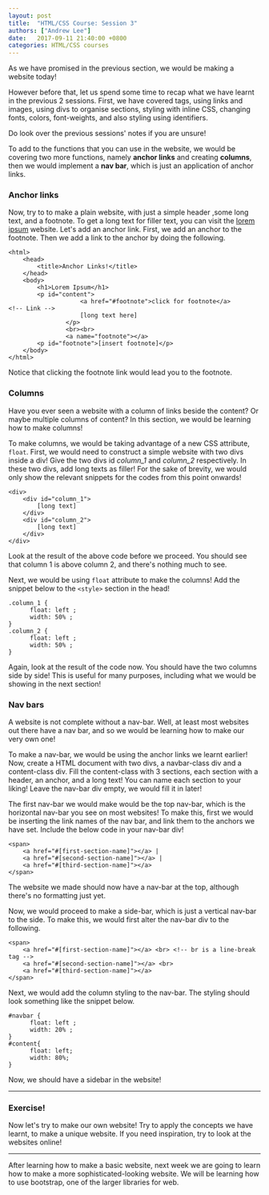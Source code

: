 ```yaml
---
layout: post
title:  "HTML/CSS Course: Session 3"
authors: ["Andrew Lee"]
date:   2017-09-11 21:40:00 +0800
categories: HTML/CSS courses
---
```

As we have promised in the previous section, we would be making a website today!

However before that, let us spend some time to recap what we have learnt in the previous 2 sessions.
First, we have covered tags, using links and images, using divs to organise sections, styling with inline CSS, changing fonts, colors, font-weights, and also styling using identifiers.

Do look over the previous sessions' notes if you are unsure!

To add to the functions that you can use in the website, we would be covering two more functions, namely **anchor links** and creating **columns**, then we would implement a **nav bar**, which is just an application of anchor links.

### Anchor links

Now, try to to make a plain website, with just a simple header ,some long text, and a footnote. To get a long text for filler text, you can visit the [lorem ipsum](http://www.lipsum.com) website. Let's add an anchor link. First, we add an anchor to the footnote. Then we add a link to the anchor by doing the following.

```
<html>
	<head>
    	<title>Anchor Links!</title>
    </head>
    <body>
    	<h1>Lorem Ipsum</h1>
        <p id="content">
					<a href="#footnote">click for footnote</a>			<!-- Link -->
					[long text here]
				</p>
				<br><br>
				<a name="footnote"></a>
        <p id="footnote">[insert footnote]</p>
    </body>
</html>
```

Notice that clicking the footnote link would lead you to the footnote.

### Columns

Have you ever seen a website with a column of links beside the content? Or maybe multiple columns of content? In this section, we would be learning how to make columns!

To make columns, we would be taking advantage of a new CSS attribute, `float`. First, we would need to construct a simple website with two divs inside a div! Give the two divs id *column_1* and *column_2* respectively. In these two divs, add long texts as filler! For the sake of brevity, we would only show the relevant snippets for the codes from this point onwards!

```
<div>
	<div id="column_1">
		[long text]
	</div>
	<div id="column_2">
		[long text]
	</div>
</div>
```

Look at the result of the above code before we proceed. You should see that column 1 is above column 2, and there's nothing much to see.

Next, we would be using `float` attribute to make the columns! Add the snippet below to the `<style>` section in the head!

```
.column_1 {
      float: left ;
      width: 50% ;
}
.column_2 {
      float: left ;
      width: 50% ;
}
```
Again, look at the result of the code now. You should have the two columns side by side! This is useful for many purposes, including what we would be showing in the next section!

### Nav bars

A website is not complete without a nav-bar. Well, at least most websites out there have a nav bar, and so we would be learning how to make our very own one!

To make a nav-bar, we would be using the anchor links we learnt earlier! Now, create a HTML document with two divs, a navbar-class div and a content-class div. Fill the content-class with 3 sections, each section with a header, an anchor, and a long text! You can name each section to your liking! Leave the nav-bar div empty, we would fill it in later!

The first nav-bar we would make would be the top nav-bar, which is the horizontal nav-bar you see on most websites! To make this, first we would be inserting the link names of the nav bar, and link them to the anchors we have set. Include the below code in your nav-bar div!

```
<span>
	<a href="#[first-section-name]"></a> |
	<a href="#[second-section-name]"></a> |
	<a href="#[third-section-name]"></a>
</span>
```
The website we made should now have a nav-bar at the top, although there's no formatting just yet.

Now, we would proceed to make a side-bar, which is just a vertical nav-bar to the side. To make this, we would first alter the nav-bar div to the following.

```
<span>
	<a href="#[first-section-name]"></a> <br> <!-- br is a line-break tag -->
	<a href="#[second-section-name]"></a> <br>
	<a href="#[third-section-name]"></a>
</span>
```
Next, we would add the column styling to the nav-bar. The styling should look something like the snippet below.

```
#navbar {
      float: left ;
      width: 20% ;
}
#content{
      float: left;
      width: 80%;
}
```
Now, we should have a sidebar in the website!
***
### Exercise!

Now let's try to make our own website! Try to apply the concepts we have learnt, to make a unique website. If you need inspiration, try to look at the websites online!
***


After learning how to make a basic website, next week we are going to learn how to make a more sophisticated-looking website. We will be learning how to use bootstrap, one of the larger libraries for web.
